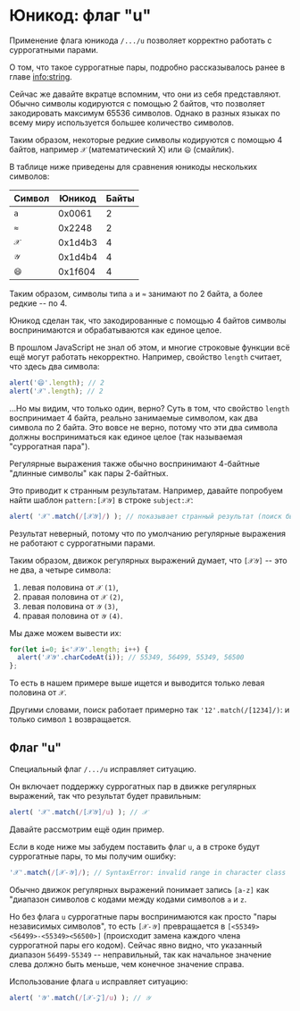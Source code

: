 
# Юникод: флаг "u"

Применение флага юникода `/.../u` позволяет корректно работать с суррогатными парами.

О том, что такое суррогатные пары, подробно рассказывалось ранее в главе <info:string>.

Сейчас же давайте вкратце вспомним, что они из себя представляют. Обычно символы кодируются с помощью 2 байтов, что позволяет закодировать максимум 65536 символов. Однако в разных языках по всему миру используется большее количество символов.

Таким образом, некоторые редкие символы кодируются с помощью 4 байтов, например `𝒳` (математический X) или `😄` (смайлик).

В таблице ниже приведены для сравнения юникоды нескольких символов:

| Символ  | Юникод | Байты  |
|------------|---------|--------|
| `a` | 0x0061 |  2 |
| `≈` | 0x2248 |  2 |
|`𝒳`| 0x1d4b3 | 4 |
|`𝒴`| 0x1d4b4 | 4 |
|`😄`| 0x1f604 | 4 |

Таким образом, символы типа `a` и `≈` занимают по 2 байта, а более редкие -- по 4.

Юникод сделан так, что закодированные с помощью 4 байтов символы воспринимаются и обрабатываются как единое целое.

В прошлом JavaScript не знал об этом, и многие строковые функции всё ещё могут работать некорректно. Например, свойство `length` считает, что здесь два символа:

```js run
alert('😄'.length); // 2
alert('𝒳'.length); // 2
```

...Но мы видим, что только один, верно? Суть в том, что свойство `length` воспринимает 4 байта, реально занимаемые символом, как два символа по 2 байта. Это вовсе не верно, потому что эти два символа должны восприниматься как единое целое (так называемая "суррогатная пара").

Регулярные выражения также обычно воспринимают 4-байтные "длинные символы" как пары 2-байтных.

Это приводит к странным результатам. Например, давайте попробуем найти шаблон `pattern:[𝒳𝒴]` в строке `subject:𝒳`:

```js run
alert( '𝒳'.match(/[𝒳𝒴]/) ); // показывает странный результат (поиск был произведён неправильно, и вернулась только половина символа)
```

Результат неверный, потому что по умолчанию регулярные выражения не работают с суррогатными парами.

Таким образом, движок регулярных выражений думает, что `[𝒳𝒴]` -- это не два, а четыре символа:
1. левая половина от `𝒳` `(1)`,
2. правая половина от `𝒳` `(2)`,
3. левая половина от `𝒴` `(3)`,
4. правая половина от `𝒴` `(4)`.

Мы даже можем вывести их:

```js run
for(let i=0; i<'𝒳𝒴'.length; i++) {
  alert('𝒳𝒴'.charCodeAt(i)); // 55349, 56499, 55349, 56500
};
```

То есть в нашем примере выше ищется и выводится только левая половина от `𝒳`.

Другими словами, поиск работает примерно так `'12'.match(/[1234]/)`: и только символ `1` возвращается.

## Флаг "u"

Специальный флаг `/.../u` исправляет ситуацию.

Он включает поддержку суррогатных пар в движке регулярных выражений, так что результат будет правильным:

```js run
alert( '𝒳'.match(/[𝒳𝒴]/u) ); // 𝒳
```

Давайте рассмотрим ещё один пример.

Если в коде ниже мы забудем поставить флаг `u`, а в строке будут суррогатные пары, то мы получим ошибку:

```js run
'𝒳'.match(/[𝒳-𝒴]/); // SyntaxError: invalid range in character class
```

Обычно движок регулярных выражений понимает запись `[a-z]` как "диапазон символов с кодами между кодами символов `a` и `z`.

Но без флага `u` суррогатные пары воспринимаются как просто "пары независимых символов", то есть `[𝒳-𝒴]` превращается в `[<55349><56499>-<55349><56500>]` (происходит замена каждого члена суррогатной пары его кодом). Сейчас явно видно, что указанный диапазон `56499-55349` -- неправильный, так как начальное значение слева должно быть меньше, чем конечное значение справа.

Использование флага `u` исправляет ситуацию:

```js run
alert( '𝒴'.match(/[𝒳-𝒵]/u) ); // 𝒴
```
